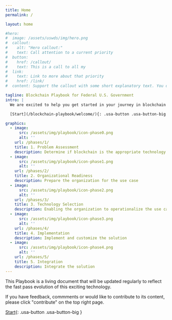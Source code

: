 ```yaml
---
title: Home
permalink: /

layout: home

#hero:
#  image: /assets/uswds/img/hero.png
#  callout:
#    alt: "Hero callout:"
#    text: Call attention to a current priority
#  button:
#    href: /callout/
#    text: This is a call to all my
#  link:
#    text: Link to more about that priority
#    href: /link/
#  content: Support the callout with some short explanatory text. You don't need more than a couple of sentences.

tagline: Blockchain Playbook for Federal U.S. Government 
intro: |
  We are excited to help you get started in your journey in blockchain technology! This Playbook is designed to be applied by user groups of all sizes, budgets and levels of blockchain sophistication and knowledge. This easy-to-use Playbook is meant to follow and build upon the [Primer](https://www.actiac.org/act-iac-white-paper-enabling-blockchain-innovation-us-federal-government) and proposes a process and a series of phases to support the United States Federal government in its understanding and application of blockchain and distributed ledger technologies for its mission. Each phase contains a set of key activities organized in functional areas that go beyond just the technical aspect of blockchain and cover key issues in management, people, process and acquisition. 

  [Start](/blockchain-playbook/welcome/){: .usa-button .usa-button-big }

graphics:
  - image:
      src: /assets/img/playbook/icon-phase0.png
      alt: ''
    url: /phases/1/
    title: 1. Problem Assessment
    description: Determine if blockchain is the appropriate technology to solve my problem
  - image:
      src: /assets/img/playbook/icon-phase1.png
      alt: ''
    url: /phases/2/
    title: 2. Organizational Readiness
    description: Prepare the organization for the use case
  - image:
      src: /assets/img/playbook/icon-phase2.png
      alt: ''
    url: /phases/3/      
    title: 3. Technology Selection
    description: Enabling the organization to operationalize the use case
  - image:
      src: /assets/img/playbook/icon-phase3.png
      alt: ''
    url: /phases/4/      
    title: 4. Implementation
    description: Implement and customize the solution
  - image:
      src: /assets/img/playbook/icon-phase4.png
      alt: ''
    url: /phases/5/      
    title: 5. Integration
    description: Integrate the solution
---
```


This Playbook is a living document that will be updated regularly to reflect the fast pass evolution of this exciting technology.

If you have feedback, commments or would like to contribute to its content, please click "contribute" on the top right page.



[Start](/blockchain-playbook/welcome/){: .usa-button .usa-button-big }
